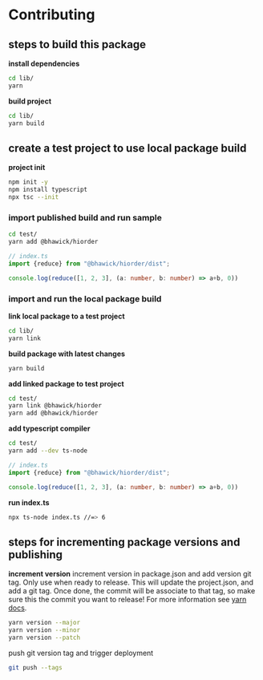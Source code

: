 # Contributing

## steps to build this package

__install dependencies__
```bash
cd lib/
yarn
```

__build project__
```bash
cd lib/
yarn build
```

## create a test project to use local package build

__project init__
```bash
npm init -y
npm install typescript
npx tsc --init
```

### import published build and run sample
```bash
cd test/
yarn add @bhawick/hiorder
```

```ts
// index.ts
import {reduce} from "@bhawick/hiorder/dist";

console.log(reduce([1, 2, 3], (a: number, b: number) => a+b, 0))
```

### import and run the local package build

__link local package to a test project__
```bash
cd lib/
yarn link
```

__build package with latest changes__
```bash
yarn build
```

__add linked package to test project__
```bash
cd test/
yarn link @bhawick/hiorder
yarn add @bhawick/hiorder
```

__add typescript compiler__
```bash
cd test/
yarn add --dev ts-node
```
```ts
// index.ts
import {reduce} from "@bhawick/hiorder/dist";

console.log(reduce([1, 2, 3], (a: number, b: number) => a+b, 0))
```

__run index.ts__
```bash
npx ts-node index.ts //=> 6
```

## steps for incrementing package versions and publishing

__increment version__
increment version in package.json and add version git tag. Only use when ready to release. This will update the project.json, and add a git tag. Once done, the commit will be associate to that tag, so make sure this the commit you want to release! For more information see [yarn docs](https://classic.yarnpkg.com/lang/en/docs/cli/version/).
```bash
yarn version --major
yarn version --minor
yarn version --patch
```

push git version tag and trigger deployment
```bash
git push --tags
```
